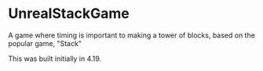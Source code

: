 # UnrealStackGame
A game where timing is important to making a tower of blocks, based on the popular game, "Stack"

This was built initially in 4.19. 
